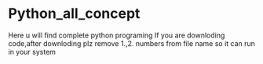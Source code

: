 # Python_all_concept
Here u will find complete python programing
If you are downloding code,after downloding plz remove 1.,2. numbers from file name so it can run in your system

